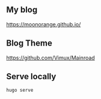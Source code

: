 ## My blog

https://moonorange.github.io/

## Blog Theme

<https://github.com/Vimux/Mainroad>

## Serve locally

```bash
hugo serve
```
